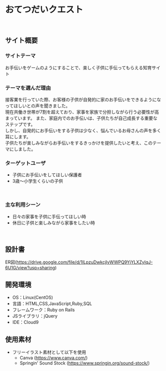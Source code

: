 # おてつだいクエスト
​

## サイト概要
### サイトテーマ
お手伝いをゲームのようにすることで、楽しく子供に手伝ってもらえる知育サイト
​

### テーマを選んだ理由

接客業を行っていた際、お客様の子供が自発的に家のお手伝いをできるようになってほしいとの声を聞きました。<br>
現在共働き世帯が7割を超えており、家事を家族で分担しながら行う必要性が高まっています。
また、家庭内でのお手伝いは、子供たちが自己成長する重要なステップです。<br>しかし、自発的にお手伝いをする子供は少なく、悩んでいるお母さんの声を多く耳にします。<br>
子供たちが楽しみながらお手伝いをするきっかけを提供したいと考え、このテーマにしました。


### ターゲットユーザ
 - 子供にお手伝いをしてほしい保護者
 - 3歳〜小学生くらいの子供

​
### 主な利用シーン
 - 日々の家事を子供に手伝ってほしい時
 - 休日に子供と楽しみながら家事をしたい時

​
## 設計書
ER図(https://drive.google.com/file/d/1ILpzuDwkcjIvWWPQ9YjYLXZyIqJ-6U1G/view?usp=sharing)
​
## 開発環境
- OS：Linux(CentOS)
- 言語：HTML,CSS,JavaScript,Ruby,SQL
- フレームワーク：Ruby on Rails
- JSライブラリ：jQuery
- IDE：Cloud9
​
## 使用素材
- フリーイラスト素材として以下を使用
  - Canva (https://www.canva.com/)
  - Springin' Sound Stock (https://www.springin.org/sound-stock/)